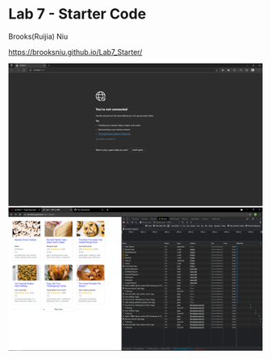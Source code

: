 # Lab 7 - Starter Code

Brooks(Ruijia) Niu

https://brooksniu.github.io/Lab7_Starter/

![part-1b.PNG](screenshots/part-1b.PNG)
![part-2b.PNG](screenshots/part-2b.PNG)
